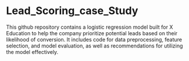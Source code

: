 # Lead_Scoring_case_Study
This github repository contains a logistic regression model built for X Education to help the company prioritize potential leads based on their likelihood of conversion. It includes code for data preprocessing, feature selection, and model evaluation, as well as recommendations for utilizing the model effectively.
